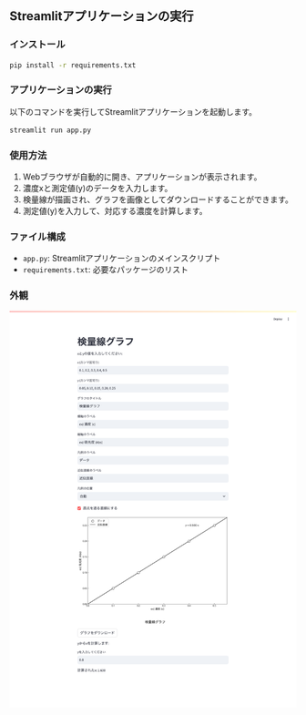 ## Streamlitアプリケーションの実行

### インストール


```sh
pip install -r requirements.txt
```

### アプリケーションの実行

以下のコマンドを実行してStreamlitアプリケーションを起動します。

```sh 
streamlit run app.py
```

### 使用方法

1. Webブラウザが自動的に開き、アプリケーションが表示されます。
2. 濃度xと測定値(y)のデータを入力します。
3. 検量線が描画され、グラフを画像としてダウンロードすることができます。
4. 測定値(y)を入力して、対応する濃度を計算します。

### ファイル構成

- `app.py`: Streamlitアプリケーションのメインスクリプト
- `requirements.txt`: 必要なパッケージのリスト

### 外観
![アプリケーションのスクリーンショット](screenshot.png)